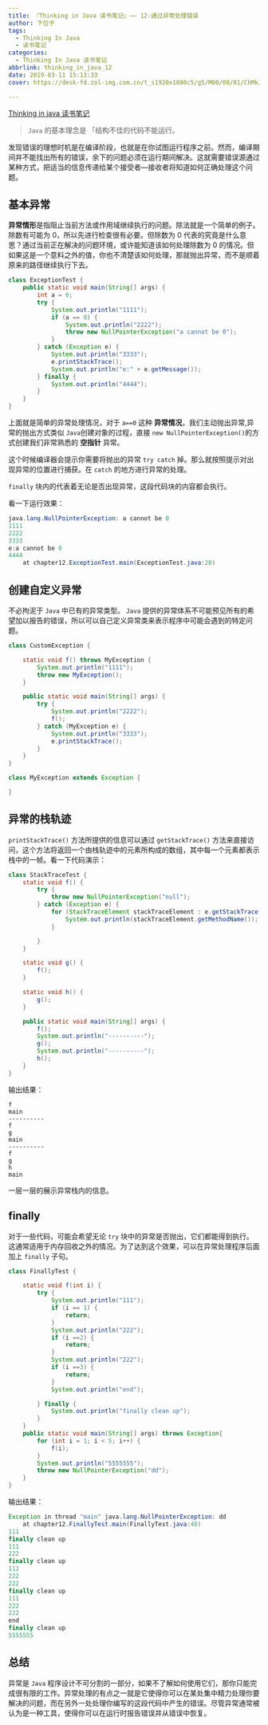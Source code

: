 ```yaml
---
title: 『Thinking in Java 读书笔记』—— 12-通过异常处理错误
author: 下位子
tags:
  - Thinking In Java
  - 读书笔记
categories:
  - Thinking In Java 读书笔记
abbrlink: thinking_in_java_12
date: 2019-03-11 15:13:33
cover: https://desk-fd.zol-img.com.cn/t_s1920x1080c5/g5/M00/08/01/ChMkJ13D09uIOjLoAAnwIN7NyVwAAvF0ADol74ACfA4657.jpg

---
```


[Thinking in java 读书笔记](http://xiaweizi.cn/categories/Thinking-In-Java-%E8%AF%BB%E4%B9%A6%E7%AC%94%E8%AE%B0/)

> `Java` 的基本理念是 「结构不佳的代码不能运行。

发现错误的理想时机是在编译阶段，也就是在你试图运行程序之前。然而，编译期间并不能找出所有的错误，余下的问题必须在运行期间解决。这就需要错误源通过某种方式，把适当的信息传递给某个接受者—接收者将知道如何正确处理这个问题。

<!-- more -->



## 基本异常

**异常情形**是指阻止当前方法或作用域继续执行的问题。除法就是一个简单的例子。除数有可能为 0，所以先进行检查很有必要。但除数为 0 代表的究竟是什么意思？通过当前正在解决的问题环境，或许能知道该如何处理除数为 0 的情况。但如果这是一个意料之外的值，你也不清楚该如何处理，那就抛出异常，而不是顺着原来的路径继续执行下去。

```java
class ExceptionTest {
    public static void main(String[] args) {
        int a = 0;
        try {
            System.out.println("1111");
            if (a == 0) {
                System.out.println("2222");
                throw new NullPointerException("a cannot be 0");
            }
        } catch (Exception e) {
            System.out.println("3333");
            e.printStackTrace();
            System.out.println("e:" + e.getMessage());
        } finally {
            System.out.println("4444");
        }
    }
}
```

上面就是简单的异常处理情况，对于 `a==0` 这种 **异常情况**，我们主动抛出异常,异常的抛出方式类似 `Java`创建对象的过程，直接 `new NullPointerException()`的方式创建我们非常熟悉的 **空指针** 异常。

这个时候编译器会提示你需要将抛出的异常 `try catch` 掉。那么就按照提示对出现异常的位置进行捕获。在 `catch` 的地方进行异常的处理。

`finally` 块内的代表着无论是否出现异常，这段代码块的内容都会执行。

看一下运行效果：

```Java
java.lang.NullPointerException: a cannot be 0
1111
2222
3333
e:a cannot be 0
4444
	at chapter12.ExceptionTest.main(ExceptionTest.java:20)
```

## 创建自定义异常

不必拘泥于 `Java` 中已有的异常类型。 `Java` 提供的异常体系不可能预见所有的希望加以报告的错误，所以可以自己定义异常类来表示程序中可能会遇到的特定问题。

```Java
class CustomException {

    static void f() throws MyException {
        System.out.println("1111");
        throw new MyException();
    }

    public static void main(String[] args) {
        try {
            System.out.println("2222");
            f();
        } catch (MyException e) {
            System.out.println("3333");
            e.printStackTrace();
        }
    }
}

class MyException extends Exception {

}
```

## 异常的栈轨迹

`printStackTrace()` 方法所提供的信息可以通过 `getStackTrace()` 方法来直接访问，这个方法将返回一个由栈轨迹中的元素所构成的数组，其中每一个元素都表示栈中的一帧。看一下代码演示：

```Java
class StackTraceTest {
    static void f() {
        try {
            throw new NullPointerException("null");
        } catch (Exception e) {
            for (StackTraceElement stackTraceElement : e.getStackTrace()) {
                System.out.println(stackTraceElement.getMethodName());
            }

        }
    }

    static void g() {
        f();
    }

    static void h() {
        g();
    }

    public static void main(String[] args) {
        f();
        System.out.println("----------");
        g();
        System.out.println("----------");
        h();
    }
}
```

输出结果：

```
f
main
----------
f
g
main
----------
f
g
h
main
```

一层一层的展示异常栈内的信息。

## finally

对于一些代码，可能会希望无论 `try` 块中的异常是否抛出，它们都能得到执行。这通常适用于内存回收之外的情况。为了达到这个效果，可以在异常处理程序后面加上 `finally` 子句。

```java
class FinallyTest {

    static void f(int i) {
        try {
            System.out.println("111");
            if (i == 1) {
                return;
            }
            System.out.println("222");
            if (i ==2) {
                return;
            }
            System.out.println("222");
            if (i ==3) {
                return;
            }
            System.out.println("end");

        } finally {
            System.out.println("finally clean up");
        }
    }
    public static void main(String[] args) throws Exception{
        for (int i = 1; i < 5; i++) {
            f(i);
        }
        System.out.println("5555555");
        throw new NullPointerException("dd");
    }
}
```

输出结果：

```Java
Exception in thread "main" java.lang.NullPointerException: dd
	at chapter12.FinallyTest.main(FinallyTest.java:40)
111
finally clean up
111
222
finally clean up
111
222
222
finally clean up
111
222
222
end
finally clean up
5555555
```

## 总结

异常是 `Java` 程序设计不可分割的一部分，如果不了解如何使用它们，那你只能完成很有限的工作。异常处理的有点之一就是它使得你可以在某处集中精力处理你要解决的问题，而在另外一处处理你编写的这段代码中产生的错误。尽管异常通常被认为是一种工具，使得你可以在运行时报告错误并从错误中恢复。

